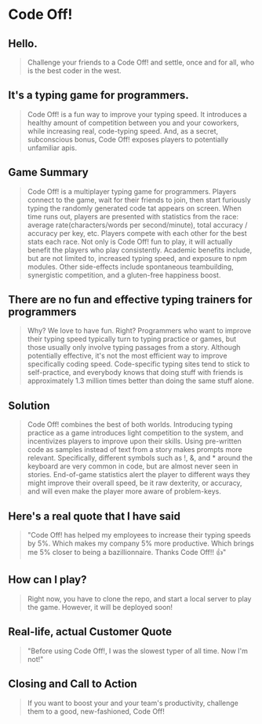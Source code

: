 # Code Off! #

<!--
> This material was originally posted [here](http://www.quora.com/What-is-Amazons-approach-to-product-development-and-product-management). It is reproduced here for posterities sake.

There is an approach called "working backwards" that is widely used at Amazon. They work backwards from the customer, rather than starting with an idea for a product and trying to bolt customers onto it. While working backwards can be applied to any specific product decision, using this approach is especially important when developing new products or features.

For new initiatives a product manager typically starts by writing an internal press release announcing the finished product. The target audience for the press release is the new/updated product's customers, which can be retail customers or internal users of a tool or technology. Internal press releases are centered around the customer problem, how current solutions (internal or external) fail, and how the new product will blow away existing solutions.

If the benefits listed don't sound very interesting or exciting to customers, then perhaps they're not (and shouldn't be built). Instead, the product manager should keep iterating on the press release until they've come up with benefits that actually sound like benefits. Iterating on a press release is a lot less expensive than iterating on the product itself (and quicker!).

If the press release is more than a page and a half, it is probably too long. Keep it simple. 3-4 sentences for most paragraphs. Cut out the fat. Don't make it into a spec. You can accompany the press release with a FAQ that answers all of the other business or execution questions so the press release can stay focused on what the customer gets. My rule of thumb is that if the press release is hard to write, then the product is probably going to suck. Keep working at it until the outline for each paragraph flows.

Oh, and I also like to write press-releases in what I call "Oprah-speak" for mainstream consumer products. Imagine you're sitting on Oprah's couch and have just explained the product to her, and then you listen as she explains it to her audience. That's "Oprah-speak", not "Geek-speak".

Once the project moves into development, the press release can be used as a touchstone; a guiding light. The product team can ask themselves, "Are we building what is in the press release?" If they find they're spending time building things that aren't in the press release (overbuilding), they need to ask themselves why. This keeps product development focused on achieving the customer benefits and not building extraneous stuff that takes longer to build, takes resources to maintain, and doesn't provide real customer benefit (at least not enough to warrant inclusion in the press release).
 -->

## Hello. ##
  >Challenge your friends to a Code Off! and settle, once and for all, who is the best coder in the west.

## It's a typing game for programmers. ##
  >Code Off! is a fun way to improve your typing speed. It introduces a healthy amount of competition between you and your coworkers, while increasing real, code-typing speed. And, as a secret, subconscious bonus, Code Off! exposes players to potentially unfamiliar apis.

## Game Summary ##
  > Code Off! is a multiplayer typing game for programmers. Players connect to the game, wait for their friends to join, then start furiously typing the randomly generated code tat appears on screen. When time runs out, players are presented with statistics from the race: average rate(characters/words per second/minute), total accuracy / accuracy per key, etc. Players compete with each other for the best stats each race. Not only is Code Off! fun to play, it will actually benefit the players who play consistently. Academic benefits include, but are not limited to, increased typing speed, and exposure to npm modules. Other side-effects include spontaneous teambuilding, synergistic competition, and a gluten-free happiness boost.

## There are no fun and effective typing trainers for programmers ##
  > Why? We love to have fun. Right? Programmers who want to improve their typing speed typically turn to typing practice or games, but those usually only involve typing passages from a story. Although potentially effective, it's not the most efficient way to improve specifically coding speed. Code-specific typing sites tend to stick to self-practice, and everybody knows that doing stuff with friends is approximately 1.3 million times better than doing the same stuff alone.

## Solution ##
  > Code Off! combines the best of both worlds. Introducing typing practice as a game introduces light competition to the system, and incentivizes players to improve upon their skills. Using pre-written code as samples instead of text from a story makes prompts more relevant. Specifically, different symbols such as !, &, and * around the keyboard are very common in code, but are almost never seen in stories. End-of-game statistics alert the player to different ways they might improve their overall speed, be it raw dexterity, or accuracy, and will even make the player more aware of problem-keys.

## Here's a real quote that I have said ##
  > "Code Off! has helped my employees to increase their typing speeds by 5%. Which makes my company 5% more productive. Which brings me 5% closer to being a bazillionnaire. Thanks Code Off!! &#128077;"

## How can I play? ##
  > Right now, you have to clone the repo, and start a local server to play the game. However, it will be deployed soon!

<!-- All you have to do is start a game of Code Off! to realize your full potential. -->

## Real-life, actual Customer Quote ##
  > "Before using Code Off!, I was the slowest typer of all time. Now I'm not!"

## Closing and Call to Action ##
  > If you want to boost your and your team's productivity, challenge them to a good, new-fashioned, Code Off!
